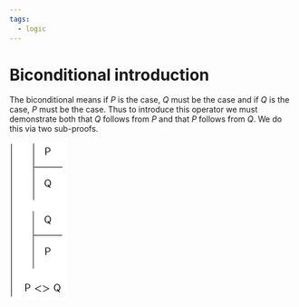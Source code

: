 ```yaml
---
tags:
  - logic
---
```


# Biconditional introduction

The biconditional means if $P$ is the case, $Q$ must be the case and if $Q$ is
the case, $P$ must be the case. Thus to introduce this operator we must
demonstrate both that $Q$ follows from $P$ and that $P$ follows from $Q$. We do
this via two sub-proofs.

![](/static/bi-intro.png)
